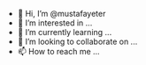 - 👋 Hi, I’m @mustafayeter
- 👀 I’m interested in ...
- 🌱 I’m currently learning ...
- 💞️ I’m looking to collaborate on ...
- 📫 How to reach me ...

<!---
mustafayeter/mustafayeter is a ✨ special ✨ repository because its `README.md` (this file) appears on your GitHub profile.
You can click the Preview link to take a look at your changes.
--->
